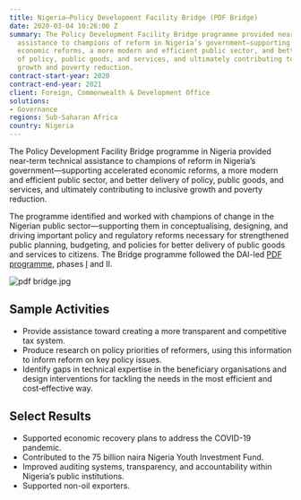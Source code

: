 ```yaml
---
title: Nigeria—Policy Development Facility Bridge (PDF Bridge)
date: 2020-03-04 10:26:00 Z
summary: The Policy Development Facility Bridge programme provided near-term technical
  assistance to champions of reform in Nigeria’s government—supporting accelerated
  economic reforms, a more modern and efficient public sector, and better delivery
  of policy, public goods, and services, and ultimately contributing to inclusive
  growth and poverty reduction.
contract-start-year: 2020
contract-end-year: 2021
client: Foreign, Commonwealth & Development Office
solutions:
- Governance
regions: Sub-Saharan Africa
country: Nigeria
---
```


The Policy Development Facility Bridge programme in Nigeria provided near-term technical assistance to champions of reform in Nigeria’s government—supporting accelerated economic reforms, a more modern and efficient public sector, and better delivery of policy, public goods, and services, and ultimately contributing to inclusive growth and poverty reduction.

The programme identified and worked with champions of change in the Nigerian public sector—supporting them in conceptualising, designing, and driving important policy and regulatory reforms necessary for strengthened public planning, budgeting, and policies for better delivery of public goods and services to citizens. The Bridge programme followed the DAI-led [PDF programme](https://www.dai.com/our-work/projects/nigeria-dfid-policy-development-facility-pdf2-0), phases [I](https://www.dai.com/our-work/projects/nigeria-policy-development-facility-1) and II.

![pdf bridge.jpg](/uploads/pdf%20bridge.jpg)

## Sample Activities

* Provide assistance toward creating a more transparent and competitive tax system.
* Produce research on policy priorities of reformers, using this information to inform reform on key policy issues.
* Identify gaps in technical expertise in the beneficiary organisations and design interventions for tackling the needs in the most efficient and cost‐effective way.

## Select Results

* Supported economic recovery plans to address the COVID-19 pandemic.
* Contributed to the 75 billion naira Nigeria Youth Investment Fund.
* Improved auditing systems, transparency, and accountability within Nigeria’s public institutions.
* Supported non-oil exporters.
